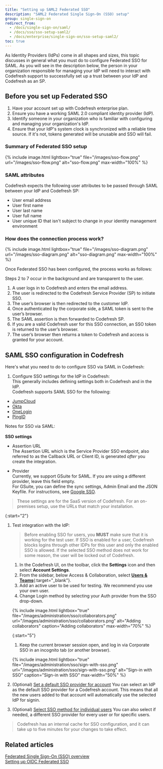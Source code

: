 ```yaml
---
title: "Setting up SAML2 Federated SSO"
description: "SAML2 Federated Single Sign-On (SSO) setup"
group: single-sign-on
redirect_from:
  - /docs/single-sign-on/saml/
  - /docs/sso/sso-setup-saml2/
  - /docs/enterprise/single-sign-on/sso-setup-saml2/
toc: true
---
```


As Identity Providers (IdPs) come in all shapes and sizes, this topic discusses in general what you must do to configure Federated SSO for SAML. 
  As you will see in the description below, the person in your organization responsible for managing your IdP will need to interact with Codefresh support to successfully set up a trust between your IdP and Codefresh as an SP.


## Before you set up Federated SSO
  1. Have your account set up with Codefresh enterprise plan.
  2. Ensure you have a working SAML 2.0 compliant identity provider (IdP).
  3. Identify someone in your organization who is familiar with configuring and managing your organization's IdP.
  4. Ensure that your IdP's system clock is synchronized with a reliable time source. If it's not, tokens generated will be unusable and SSO will fail.


### Summary of Federated SSO setup

{% include image.html
  lightbox="true"
  file="/images/sso-flow.png"
  url="/images/sso-flow.png"
  alt="sso-flow.png"
  max-width="100%"
%}


### SAML attributes

Codefresh expects the following user attributes to be passed through SAML between your IdP and Codefresh SP:
  - User email address
  - User first name
  - User last name
  - User full name
  - User unique ID that isn't subject to change in your identity management environment


### How does the connection process work?

  {% include image.html
lightbox="true"
file="/images/sso-diagram.png"
url="/images/sso-diagram.png"
alt="sso-diagram.png"
max-width="100%"
  %}

Once Federated SSO has been configured, the process works as follows:

<div class="bd-callout bd-callout-info" markdown="1">

  Steps 2 to 7 occur in the background and are transparent to the user.
</div>

1. A user logs in to Codefresh and enters the email address.
2. The user is redirected to the Codefresh Service Provider (SP) to initiate SSO.
3. The user’s browser is then redirected to the customer IdP.
4. Once authenticated by the corporate side, a SAML token is sent to the user’s browser.
5. The SAML assertion is then forwarded to Codefresh SP.
6. If you are a valid Codefresh user for this SSO connection, an SSO token is returned to the user’s browser.
7. The user’s browser then returns a token to Codefresh and access is granted for your account.

## SAML SSO configuration in Codefresh 

Here's what you need to do to configure SSO via SAML in Codefresh:

1. Configure SSO settings for the IdP in Codefresh:  
  This generally includes defining settings both in Codefresh and in the IdP.  
  Codefresh supports SAML SSO for the following:
  * [JumpCloud]({{site.baseurl}}/docs/single-sign-on/saml/saml-jumpcloud)
  * [Okta]({{site.baseurl}}/docs/single-sign-on/saml/saml-okta)
  * [OneLogin]({{site.baseurl}}/docs/single-sign-on/saml/saml-onelogin)
  * [PingID]({{site.baseurl}}/docs/single-sign-on/saml/saml-pingid)

  Notes for SSO via SAML:  
  <br />
  **SSO settings**  

  * Assertion URL  
    The Assertion URL which is the Service Provider SSO endpoint, also referred to as the Callback URL or Client ID, is generated _after_ you create the integration.

  * Provider  
    Currently, we support GSuite for SAML. If you are using a different provider, leave this field empty.  
    For GSuite, you can define the sync settings, Admin Email and the JSON Keyfile.
    For instructions, see [Google SSO]({{site.baseurl}}/docs/single-sign-on/sso-google/#synchronize-teams-with-the-codefresh-cli).

  > These settings are for the SaaS version of Codefresh. For an on-premises setup, use the URLs that match your installation.

{:start="2"}
1. Test integration with the IdP: 
    
    >Before enabling SSO for users, you **MUST** make sure that it is working for the test user. If SSO is enabled for a user, Codefresh blocks logins through other IDPs for this user and only the enabled SSO is allowed. If the selected SSO method does not work for some reason, the user will be locked out of Codefresh.

    1. In the Codefresh UI, on the toolbar, click the **Settings** icon and then select **Account Settings**.
    1. From the sidebar, below Access & Collaboration, select [**Users & Teams**](https://g.codefresh.io/2.0/account-settings/single-sign-on){:target="\_blank"}.   
    1. Add an active user to be used for testing. We recommend you use your own user.
    1. Change Login method by selecting your Auth provider from the SSO drop-down.

    {% include image.html
    lightbox="true"
    file="/images/administration/sso/collaborators.png"
    url="/images/administration/sso/collaborators.png"
    alt="Adding collaborators"
    caption="Adding collaborators"
    max-width="70%"
    %}

    {:start="5"}
    1. Keep the current browser session open, and log in via Corporate SSO in an incognito tab (or another browser).

    {% include image.html
    lightbox="true"
    file="/images/administration/sso/sign-with-sso.png"
    url="/images/administration/sso/sign-with-sso.png"
    alt="Sign-in with SSO"
    caption="Sign-in with SSO"
    max-width="50%"
    %}

1. (Optional) [Set a default SSO provider for account]({{site.baseurl}}/docs/single-sign-on/team-sync/#set-a-default-sso-provider-for-account)
  You can select an IdP as the default SSO provider for a Codefresh account. This means that all the new users added to that account will automatically use the selected IdP for signin.
1. (Optional) [Select SSO method for individual users]({{site.baseurl}}/docs/single-sign-on/team-sync/#select-sso-method-for-individual-users)
  You can also select if needed, a different SSO provider for every user or for specific users.

> Codefresh has an internal cache for SSO configuration, and it can take up to five minutes for your changes to take effect.

## Related articles
[Federated Single Sign-On (SSO) overview]({{site.baseurl}}/docs/single-sign-on)  
[Setting up OIDC Federated SSO]({{site.baseurl}}/docs/single-sign-on/oidc)





   
   
 

  
